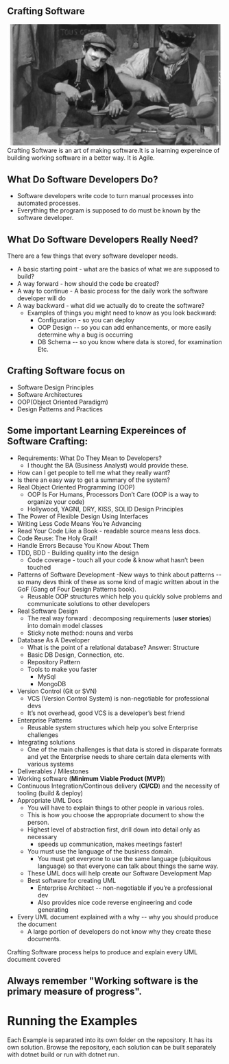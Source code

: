 

## Crafting Software
<img src="/Images/learning.png">
Crafting Software is an art of making software.It is a learning expereince of building working software in a better way. It is Agile. 

## What Do Software Developers Do?
*   Software developers write code to turn manual processes into automated processes.
*   Everything the program is supposed to do must be known by the software developer.

## What Do Software Developers Really Need?
There are a few things that every software developer needs.

- A basic starting point - what are the basics of what we are supposed to build?
- A way forward - how should the code be created?
- A way to continue - A basic process for the daily work the software developer will do
- A way backward - what did we actually do to create the software?
  - Examples of things you might need to know as you look backward:
    - Configuration - so you can deploy
    - OOP Design -- so you can add enhancements, or more easily determine why a bug is occurring
    - DB Schema -- so you know where data is stored, for examination
Etc.


## Crafting Software  focus on
- Software Design Principles
- Software Architectures
- OOP(Object Oriented Paradigm)
- Design Patterns and Practices 

## Some important Learning Expereinces of Software Crafting:
- Requirements: What Do They Mean to Developers?
  - I thought the BA (Business Analyst) would provide these.
- How can I get people to tell me what they really want?
- Is there an easy way to get a summary of the system?
- Real Object Oriented Programming (OOP)
  - OOP Is For Humans, Processors Don’t Care (OOP is a way to organize your code)
  - Hollywood, YAGNI, DRY, KISS, SOLID Design Principles
- The Power of Flexible Design Using Interfaces
- Writing Less Code Means You’re Advancing
- Read Your Code Like a Book - readable source means less docs.
- Code Reuse: The Holy Grail!
- Handle Errors Because You Know About Them
- TDD, BDD - Building quality into the design
  - Code coverage - touch all your code & know what hasn’t been touched
- Patterns of Software Development
  -New ways to think about patterns -- so many devs think of these as some kind of magic written about in the GoF (Gang of Four Design Patterns book).
  - Reusable OOP structures which help you quickly solve problems and communicate solutions to other developers
- Real Software Design
  - The real way forward : decomposing requirements (<b>user stories</b>) into domain model classes
  - Sticky note method: nouns and verbs
- Database As A Developer
  - What is the point of a relational database? Answer: Structure
  - Basic DB Design, Connection, etc.
  - Repository Pattern
  - Tools to make you faster
    - MySql
    - MongoDB
- Version Control (Git or SVN)
    - VCS (Version Control System) is non-negotiable for professional devs 
    - It’s not overhead, good VCS is a developer’s best friend
- Enterprise Patterns
    - Reusable system structures which help you solve Enterprise challenges
- Integrating solutions 
    - One of the main challenges is that data is stored in disparate formats and yet the Enterprise needs to share certain data elements with various systems
- Deliverables / Milestones
- Working software (<b>Minimum Viable Product (MVP)</b>)
- Continuous Integration/Continous delivery (<b>CI/CD</b>) and the necessity of tooling (build & deploy)
- Appropriate UML Docs
    - You will have to explain things to other people in various roles. 
    - This is how you choose the appropriate document to show the person.
    - Highest level of abstraction first, drill down into detail only as necessary 
        - speeds up communication, makes meetings faster!
    - You must use the language of the business domain. 
        - You must get everyone to use the same language (ubiquitous language) so that everyone can talk about things the same way.
    - These UML docs will help create our Software Development Map
    - Best software for creating UML 
        - Enterprise Architect -- non-negotiable if you’re a professional dev
        - Also provides nice code reverse engineering and code generating
- Every UML document explained with a why -- why you should produce the document
    - A large portion of developers do not know why they create these documents. 

Crafting Software process helps to produce and explain every UML document covered 

## Always remember "Working software is the primary measure of progress".


# Running the Examples
Each Example is separated into its own folder on the repository. It has its own solution. Browse the repository, each solution can be built separately with dotnet build or run with dotnet run.
